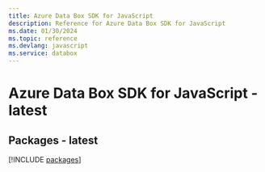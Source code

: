 ```yaml
---
title: Azure Data Box SDK for JavaScript
description: Reference for Azure Data Box SDK for JavaScript
ms.date: 01/30/2024
ms.topic: reference
ms.devlang: javascript
ms.service: databox
---
```

# Azure Data Box SDK for JavaScript - latest
## Packages - latest
[!INCLUDE [packages](data-box-index.md)]
